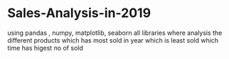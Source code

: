 # Sales-Analysis-in-2019
using pandas , numpy, matplotlib, seaborn all libraries where analysis the different products which has most sold in year which is least sold which time has higest no of sold
